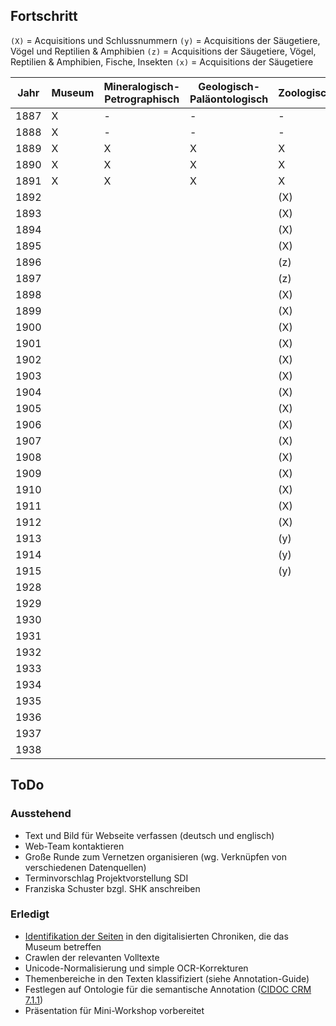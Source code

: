 ## Fortschritt

`(X)` = Acquisitions und Schlussnummern
`(y)` = Acquisitions der Säugetiere, Vögel und Reptilien & Amphibien
`(z)` = Acquisitions der Säugetiere, Vögel, Reptilien & Amphibien, Fische, Insekten
`(x)` = Acquisitions der Säugetiere


| Jahr | Museum | Mineralogisch-Petrographisch | Geologisch-Paläontologisch | Zoologisch   |
|------|--------|------------------------------|----------------------------|--------------|
| 1887 |    X   |               -              |              -             |      -       |
| 1888 |    X   |               -              |              -             |      -       |
| 1889 |    X   |               X              |              X             |      X       |
| 1890 |    X   |               X              |              X             |      X       |
| 1891 |    X   |               X              |              X             |      X       |
| 1892 |        |                              |                            |      (X)     |
| 1893 |        |                              |                            |      (X)     |
| 1894 |        |                              |                            |      (X)     |
| 1895 |        |                              |                            |      (X)     |
| 1896 |        |                              |                            |      (z)     |
| 1897 |        |                              |                            |      (z)     |
| 1898 |        |                              |                            |      (X)     |
| 1899 |        |                              |                            |      (X)     |
| 1900 |        |                              |                            |      (X)     |
| 1901 |        |                              |                            |      (X)     |
| 1902 |        |                              |                            |      (X)     |
| 1903 |        |                              |                            |      (X)     |
| 1904 |        |                              |                            |      (X)     |
| 1905 |        |                              |                            |      (X)     |
| 1906 |        |                              |                            |      (X)     |
| 1907 |        |                              |                            |      (X)     |
| 1908 |        |                              |                            |      (X)     |
| 1909 |        |                              |                            |      (X)     |
| 1910 |        |                              |                            |      (X)     |
| 1911 |        |                              |                            |      (X)     |
| 1912 |        |                              |                            |      (X)     |
| 1913 |        |                              |                            |      (y)     | ausf. in Mitteilungen des Zool. Museums
| 1914 |        |                              |                            |      (y)     | ausf. in Mitteilungen des Zool. Museums
| 1915 |        |                              |                            |      (y)     | ausf. in Mitteilungen des Zool. Museums
| 1928 |        |                              |                            |              | ausf. in Mitteilungen des Zool. Museums
| 1929 |        |                              |                            |              | ausf. in Mitteilungen des Zool. Museums
| 1930 |        |                              |                            |              | ausf. in Mitteilungen des Zool. Museums
| 1931 |        |                              |                            |              | ausf. in Mitteilungen des Zool. Museums
| 1932 |        |                              |                            |              | ausf. in Mitteilungen des Zool. Museums
| 1933 |        |                              |                            |              | ausf. in Mitteilungen des Zool. Museums
| 1934 |        |                              |                            |              | ausf. in Mitteilungen des Zool. Museums
| 1935 |        |                              |                            |              | ausf. in Mitteilungen des Zool. Museums
| 1936 |        |                              |                            |              | ausf. in Mitteilungen des Zool. Museums
| 1937 |        |                              |                            |              | ausf. in Mitteilungen des Zool. Museums
| 1938 |        |                              |                            |              | ausf. in Mitteilungen des Zool. Museums


## ToDo

### Ausstehend
- Text und Bild für Webseite verfassen (deutsch und englisch)
- Web-Team kontaktieren
- Große Runde zum Vernetzen organisieren (wg. Verknüpfen von verschiedenen Datenquellen)
- Terminvorschlag Projektvorstellung SDI
- Franziska Schuster bzgl. SHK anschreiben

### Erledigt
- [Identifikation der Seiten](https://docs.google.com/spreadsheets/d/1rg0r8WQP9fFhK58a9auRFerCYfGgzt_QPgEgJ_DOjyQ/edit?usp=sharing) in den digitalisierten Chroniken, die das Museum betreffen
- Crawlen der relevanten Volltexte
- Unicode-Normalisierung und simple OCR-Korrekturen
- Themenbereiche in den Texten klassifiziert (siehe Annotation-Guide)
- Festlegen auf Ontologie für die semantische Annotation ([CIDOC CRM 7.1.1](https://cidoc-crm.org/html/cidoc_crm_v7.1.1.html)) 
- Präsentation für Mini-Workshop vorbereitet